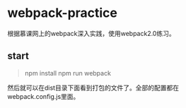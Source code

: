 # webpack-practice
根据慕课网上的webpack深入实践，使用webpack2.0练习。
## start
> npm install
> npm run webpack

然后就可以在dist目录下面看到打包的文件了。全部的配置都在webpack.config.js里面。
